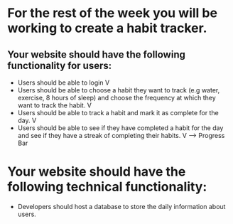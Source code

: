 # For the rest of the week you will be working to create a habit tracker.
## Your website should have the following functionality for users:
* Users should be able to login V
* Users should be able to choose a habit they want to track (e.g water, exercise, 8 hours of sleep) and choose the frequency at which they want to track the habit. V
* Users should be able to track a habit and mark it as complete for the day. V 
* Users should be able to see if they have completed a habit for the day and see if they have a streak of completing their habits. V --> Progress Bar
# Your website should have the following technical functionality:
* Developers should host a database to store the daily information about users.